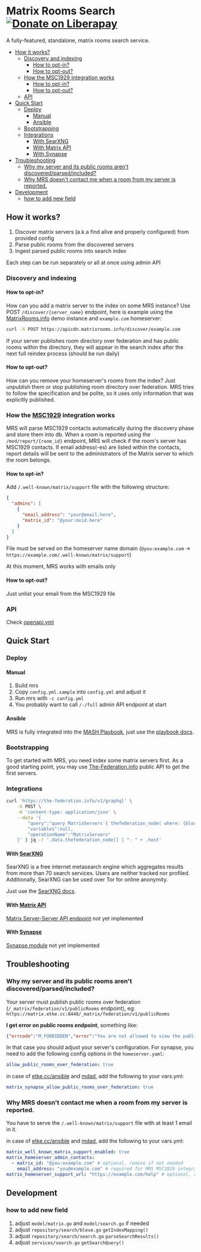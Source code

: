 # Matrix Rooms Search [![Donate on Liberapay](https://liberapay.com/assets/widgets/donate.svg)](https://liberapay.com/mrs/donate) 

A fully-featured, standalone, matrix rooms search service.


<!-- vim-markdown-toc GitLab -->

* [How it works?](#how-it-works)
    * [Discovery and indexing](#discovery-and-indexing)
        * [How to opt-in?](#how-to-opt-in)
        * [How to opt-out?](#how-to-opt-out)
    * [How the MSC1929 integration works](#how-the-msc1929-integration-works)
        * [How to opt-in?](#how-to-opt-in-1)
        * [How to opt-out?](#how-to-opt-out-1)
    * [API](#api)
* [Quick Start](#quick-start)
    * [Deploy](#deploy)
        * [Manual](#manual)
        * [Ansible](#ansible)
    * [Bootstrapping](#bootstrapping)
    * [Integrations](#integrations)
        * [With SearXNG](#with-searxng)
        * [With Matrix API](#with-matrix-api)
        * [With Synapse](#with-synapse)
* [Troubleshooting](#troubleshooting)
    * [Why my server and its public rooms aren't discovered/parsed/included?](#why-my-server-and-its-public-rooms-arent-discoveredparsedincluded)
    * [Why MRS doesn't contact me when a room from my server is reported.](#why-mrs-doesnt-contact-me-when-a-room-from-my-server-is-reported)
* [Development](#development)
    * [how to add new field](#how-to-add-new-field)

<!-- vim-markdown-toc -->

## How it works?

1. Discover matrix servers (a.k.a find alive and properly configured) from provided config
2. Parse public rooms from the discovered servers
3. Ingest parsed public rooms into search index

Each step can be run separately or all at once using admin API

### Discovery and indexing

#### How to opt-in?

How can you add a matrix server to the index on some MRS instance?
Use POST `/discover/{server_name}` endpoint, here is example using the [MatrixRooms.info](https://matrixrooms.info) demo instance and `example.com` homeserver:

```bash
curl -X POST https://apicdn.matrixrooms.info/discover/example.com
```

If your server publishes room directory over federation and has public rooms within the directory,
they will appear in the search index after the next full reindex process (should be run daily)

#### How to opt-out?

How can you remove your homeserver's rooms from the index?
Just unpublish them or stop publishing room directory over federation.
MRS tries to follow the specification and be polite, so it uses only information that was explicitly published.

### How the [MSC1929](https://github.com/matrix-org/matrix-spec-proposals/pull/1929) integration works

MRS will parse MSC1929 contacts automatically during the discovery phase and store them into db.
When a room is reported using the `/mod/report/{room_id}` endpoint, MRS will check if the room's server
has MSC1929 contacts. If email address(-es) are listed within the contacts, report details will be sent
to the administrators of the Matrix server to which the room belongs.

#### How to opt-in?

Add `/.well-known/matrix/support` file with the following structure:

```json
{
  "admins": [
    {
      "email_address": "your@email.here",
      "matrix_id": "@your:mxid.here"
    }
  ]
}
```
File must be served on the homeserver name domain (`@you:example.com` -> `https://example.com/.well-known/matrix/support`)

At this moment, MRS works with emails only

#### How to opt-out?

Just unlist your email from the MSC1929 file

### API

Check [openapi.yml](./openapi.yml)

## Quick Start

### Deploy

#### Manual

1. Build mrs
2. Copy `config.yml.sample` into `config.yml` and adjust it
3. Run mrs with `-c config.yml`
4. You probably want to call `/-/full` admin API endpoint at start

#### Ansible

MRS is fully integrated into the [MASH Playbook](https://github.com/mother-of-all-self-hosting/mash-playbook/),
just use the [playbook docs](https://github.com/mother-of-all-self-hosting/mash-playbook/blob/main/docs/services/mrs.md).

### Bootstrapping

To get started with MRS, you need index some matrix servers first.
As a good starting point, you may use [The-Federation.info](https://the-federation.info) public API to get the first servers.

### Integrations

```bash
curl 'https://the-federation.info/v1/graphql' \
    -X POST \
    -H 'content-type: application/json' \
    --data '{
        "query":"query MatrixServers { thefederation_node( where: {blocked: {_eq: false}, thefederation_platform: {id: {_eq: 41}}} order_by: {last_success: desc} ) { host }}",
        "variables":null,
        "operationName":"MatrixServers"
    }' | jq -r '.data.thefederation_node[] | "- " + .host'
```

#### With [SearXNG](https://docs.searxng.org)

SearXNG is a free internet metasearch engine which aggregates results from more than 70 search services.
Users are neither tracked nor profiled. 
Additionally, SearXNG can be used over Tor for online anonymity.

Just use the [SearXNG docs](https://docs.searxng.org/dev/engines/online/mrs.html).

#### With [Matrix API](https://spec.matrix.org/latest/)

[Matrix Server-Server API endpoint](https://spec.matrix.org/v1.8/server-server-api/#public-room-directory) not yet implemented

#### With [Synapse](https://matrix-org.github.io/synapse/latest/)

[Synapse module](https://matrix-org.github.io/synapse/latest/modules/writing_a_module.html) not yet implemented

## Troubleshooting

### Why my server and its public rooms aren't discovered/parsed/included?

Your server must publish public rooms over federation (`/_matrix/federation/v1/publicRooms` endpoint), eg: `https://matrix.etke.cc:8448/_matrix/federation/v1/publicRooms`

**I get error on public rooms endpoint**, something like:

```json
{"errcode":"M_FORBIDDEN","error":"You are not allowed to view the public rooms list of example.com"}
```

In that case you should adjust your server's configuration.
For synapse, you need to add the following config options in the `homeserver.yaml`:

```yaml
allow_public_rooms_over_federation: true
```

in case of [etke.cc/ansible](https://gitlab.com/etke.cc/ansible) and [mdad](https://github.com/spantaleev/matrix-docker-ansible-deploy), add the following to your vars.yml:

```yaml
matrix_synapse_allow_public_rooms_over_federation: true
```

### Why MRS doesn't contact me when a room from my server is reported.

You have to serve the `/.well-known/matrix/support` file with at least 1 email in it.

in case of [etke.cc/ansible](https://gitlab.com/etke.cc/ansible) and [mdad](https://github.com/spantaleev/matrix-docker-ansible-deploy), add the following to your vars.yml:

```yaml
matrix_well_known_matrix_support_enabled: true
matrix_homeserver_admin_contacts:
  - matrix_id: "@you:example.com" # optional, remove if not needed
    email_address: "you@example.com" # required for MRS MSC1929 integration
matrix_homeserver_support_url: "https://example.com/help" # optional, remove if not needed
```

## Development

### how to add new field

1. adjust `model/matrix.go` and `model/search.go` if needed
2. adjust `repository/search/bleve.go` `getIndexMapping()`
3. adjust `repository/search/search.go` `parseSearchResults()`
4. adjust `services/search.go` `getSearchQuery()`
